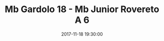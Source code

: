 ---
title: Mb Gardolo 18 - Mb Junior Rovereto A 6
date: 2017-11-18 19:30:00
squadra-a: Mb Junior Rovereto A
punteggio-a: 18
squadra-b: Mb Gardolo
punteggio-b: 6
partite/squadra: aquilotti-17-18
luogo: Centro Sportivo Trento Nord
categoria: aquilotti
---